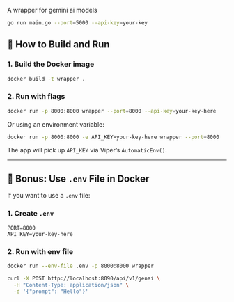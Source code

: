 A wrapper for gemini ai models

```bash
go run main.go --port=5000 --api-key=your-key
```

## 🧪 How to Build and Run

### 1. **Build the Docker image**

```bash
docker build -t wrapper .
```

### 2. **Run with flags**

```bash
docker run -p 8000:8000 wrapper --port=8000 --api-key=your-key-here
```

Or using an environment variable:

```bash
docker run -p 8000:8000 -e API_KEY=your-key-here wrapper --port=8000
```

The app will pick up `API_KEY` via Viper’s `AutomaticEnv()`.

---

## 🧠 Bonus: Use `.env` File in Docker

If you want to use a `.env` file:

### 1. Create `.env`

```env
PORT=8000
API_KEY=your-key-here
```

### 2. Run with env file

```bash
docker run --env-file .env -p 8000:8000 wrapper
```

```bash
curl -X POST http://localhost:8090/api/v1/genai \
  -H "Content-Type: application/json" \
  -d '{"prompt": "Hello"}'
```